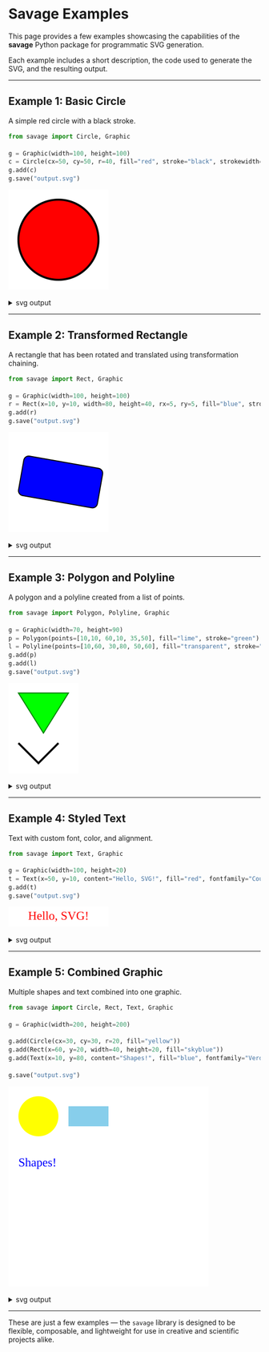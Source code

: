 # Savage Examples

This page provides a few examples showcasing the capabilities of the **savage** Python package for programmatic SVG generation.

Each example includes a short description, the code used to generate the SVG, and the resulting output.

---

## Example 1: Basic Circle

A simple red circle with a black stroke.

``` Python
from savage import Circle, Graphic

g = Graphic(width=100, height=100)
c = Circle(cx=50, cy=50, r=40, fill="red", stroke="black", strokewidth=2)
g.add(c)
g.save("output.svg")
```

![Circle Example](example_1/output.svg)

<details>
<summary>svg output</summary>
``` xml
<?xml version="1.0" encoding="UTF-8" standalone="no"?>
<svg xmlns="http://www.w3.org/2000/svg" width="100" height="100">
	<circle cx="50" cy="50" r="40" fill="red" stroke="black" stroke-width="2" />
</svg>
```
</details>

---

## Example 2: Transformed Rectangle

A rectangle that has been rotated and translated using transformation chaining.

``` Python
from savage import Rect, Graphic

g = Graphic(width=100, height=100)
r = Rect(x=10, y=10, width=80, height=40, rx=5, ry=5, fill="blue", stroke="black").rotate(10).translate(10,10)
g.add(r)
g.save("output.svg")
```

![Transformed Rectangle](example_2/output.svg)

<details>
<summary>svg output</summary>
``` xml
<?xml version="1.0" encoding="UTF-8" standalone="no"?>
<svg xmlns="http://www.w3.org/2000/svg" width="100" height="100">
	<rect width="80" height="40" x="10" y="10" rx="5" ry="5" transform="rotate(10) translate(10,10)" fill="blue" stroke="black" />
</svg>
```
</details>

---

## Example 3: Polygon and Polyline

A polygon and a polyline created from a list of points.

``` Python
from savage import Polygon, Polyline, Graphic

g = Graphic(width=70, height=90)
p = Polygon(points=[10,10, 60,10, 35,50], fill="lime", stroke="green")
l = Polyline(points=[10,60, 30,80, 50,60], fill="transparent", stroke="black", strokewidth=2)
g.add(p)
g.add(l)
g.save("output.svg")
```

![Polygon and Polyline](example_3/output.svg)

<details>
<summary>svg output</summary>
``` xml
<?xml version="1.0" encoding="UTF-8" standalone="no"?>
<svg xmlns="http://www.w3.org/2000/svg" width="70" height="90">
	<polygon points="10,10 60,10 35,50" fill="lime" stroke="green" />
	<polyline points="10,60 30,80 50,60" fill="transparent" stroke="black" stroke-width="2" />
</svg>
```
</details>

---

## Example 4: Styled Text

Text with custom font, color, and alignment.

``` Python
from savage import Text, Graphic

g = Graphic(width=100, height=20)
t = Text(x=50, y=10, content="Hello, SVG!", fill="red", fontfamily="Courier", anchor="middle", baseline="middle")
g.add(t)
g.save("output.svg")
```

![Styled Text](example_4/output.svg)

<details>
<summary>svg output</summary>
``` xml
<?xml version="1.0" encoding="UTF-8" standalone="no"?>
<svg xmlns="http://www.w3.org/2000/svg" width="100" height="20">
	<text x="50" y="10" fill="red" text-anchor="middle" dominant-baseline="middle">Hello, SVG!</text>
</svg>
```
</details>

---

## Example 5: Combined Graphic

Multiple shapes and text combined into one graphic.

``` Python
from savage import Circle, Rect, Text, Graphic

g = Graphic(width=200, height=200)

g.add(Circle(cx=30, cy=30, r=20, fill="yellow"))
g.add(Rect(x=60, y=20, width=40, height=20, fill="skyblue"))
g.add(Text(x=10, y=80, content="Shapes!", fill="blue", fontfamily="Verdana"))

g.save("output.svg")
```

![Combined Graphic](example_5/output.svg)

<details>
<summary>svg output</summary>
``` xml
<?xml version="1.0" encoding="UTF-8" standalone="no"?>
<svg xmlns="http://www.w3.org/2000/svg" width="200" height="200">
	<circle cx="30" cy="30" r="20" fill="yellow" />
	<rect width="40" height="20" x="60" y="20" fill="skyblue" />
	<text x="10" y="80" fill="blue">Shapes!</text>
</svg>
```
</details>

---

These are just a few examples — the `savage` library is designed to be flexible, composable, and lightweight for use in creative and scientific projects alike.
